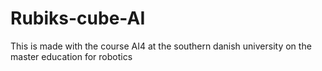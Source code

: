 # Rubiks-cube-AI
This is made with the course AI4 at the southern danish university on the master education for robotics
